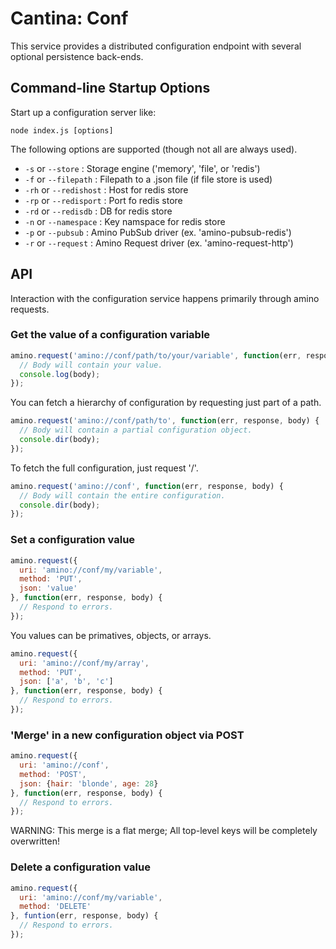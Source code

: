 Cantina: Conf
==============

This service provides a distributed configuration endpoint with several
optional persistence back-ends.


Command-line Startup Options
----------------------------

Start up a configuration server like:

    node index.js [options]

The following options are supported (though not all are always used).

  * `-s` or `--store` : Storage engine ('memory', 'file', or 'redis')
  * `-f` or `--filepath` : Filepath to a .json file (if file store is used)
  * `-rh` or `--redishost` : Host for redis store
  * `-rp` or `--redisport` : Port fo redis store
  * `-rd` or `--redisdb` : DB for redis store
  * `-n` or `--namespace` : Key namspace for redis store
  * `-p` or `--pubsub` : Amino PubSub driver (ex. 'amino-pubsub-redis')
  * `-r` or `--request` : Amino Request driver (ex. 'amino-request-http')


API
----

Interaction with the configuration service happens primarily through
amino requests.

### Get the value of a configuration variable ###

```js
amino.request('amino://conf/path/to/your/variable', function(err, response, body) {
  // Body will contain your value.
  console.log(body);
});
```

You can fetch a hierarchy of configuration by requesting just part
of a path.

```js
amino.request('amino://conf/path/to', function(err, response, body) {
  // Body will contain a partial configuration object.
  console.dir(body);
});
```

To fetch the full configuration, just request '/'.

```js
amino.request('amino://conf', function(err, response, body) {
  // Body will contain the entire configuration.
  console.dir(body);
});
```


### Set a configuration value ###

```js
amino.request({
  uri: 'amino://conf/my/variable',
  method: 'PUT',
  json: 'value'
}, function(err, response, body) {
  // Respond to errors.
});
```

You values can be primatives, objects, or arrays.

```js
amino.request({
  uri: 'amino://conf/my/array',
  method: 'PUT',
  json: ['a', 'b', 'c']
}, function(err, response, body) {
  // Respond to errors.
});
```


### 'Merge' in a new configuration object via POST

```js
amino.request({
  uri: 'amino://conf',
  method: 'POST',
  json: {hair: 'blonde', age: 28}
}, function(err, response, body) {
  // Respond to errors.
});
```

WARNING: This merge is a flat merge; All top-level keys will be
completely overwritten!


### Delete a configuration value ###

```js
amino.request({
  uri: 'amino://conf/my/variable',
  method: 'DELETE'
}, funtion(err, response, body) {
  // Respond to errors.
});
```
